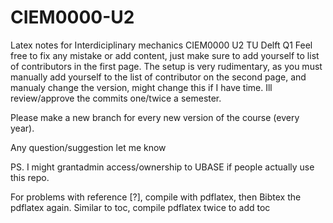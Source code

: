 # CIEM0000-U2
Latex notes for Interdiciplinary mechanics CIEM0000 U2 TU Delft Q1
Feel free to fix any mistake or add content, just make sure to add yourself to list of contributors in the first page. The setup is very rudimentary, as you must manually add yourself to the list of contributor on the second page, and manualy change the version, might change this if I have time.
Ill review/approve the commits one/twice a semester.

Please make a new branch for every new version of the course (every year).

Any question/suggestion let me know

PS. I might grantadmin access/ownership to UBASE if people actually use this repo.

For problems with reference [?], compile with pdflatex, then Bibtex the pdflatex again.
Similar to toc, compile pdflatex twice to add toc
